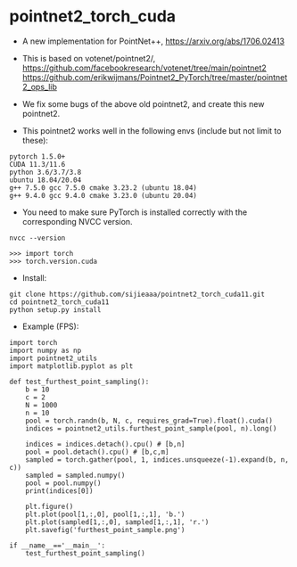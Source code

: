 # pointnet2_torch_cuda

- A new implementation for PointNet++, https://arxiv.org/abs/1706.02413

- This is based on votenet/pointnet2/, https://github.com/facebookresearch/votenet/tree/main/pointnet2
https://github.com/erikwijmans/Pointnet2_PyTorch/tree/master/pointnet2_ops_lib

- We fix some bugs of the above old pointnet2, and create this new pointnet2. 

- This pointnet2 works well in the following envs (include but not limit to these):

```
pytorch 1.5.0+
CUDA 11.3/11.6
python 3.6/3.7/3.8
ubuntu 18.04/20.04
g++ 7.5.0 gcc 7.5.0 cmake 3.23.2 (ubuntu 18.04)
g++ 9.4.0 gcc 9.4.0 cmake 3.23.0 (ubuntu 20.04)
```

- You need to make sure PyTorch is installed correctly with the corresponding NVCC version.
```
nvcc --version
```
```
>>> import torch
>>> torch.version.cuda
```


- Install:

```
git clone https://github.com/sijieaaa/pointnet2_torch_cuda11.git
cd pointnet2_torch_cuda11
python setup.py install
```

- Example (FPS):

```
import torch
import numpy as np
import pointnet2_utils
import matplotlib.pyplot as plt
 
def test_furthest_point_sampling():
    b = 10
    c = 2
    N = 1000
    n = 10
    pool = torch.randn(b, N, c, requires_grad=True).float().cuda()
    indices = pointnet2_utils.furthest_point_sample(pool, n).long()
 
    indices = indices.detach().cpu() # [b,n]
    pool = pool.detach().cpu() # [b,c,m]
    sampled = torch.gather(pool, 1, indices.unsqueeze(-1).expand(b, n, c))
    sampled = sampled.numpy()
    pool = pool.numpy()
    print(indices[0])
 
    plt.figure()
    plt.plot(pool[1,:,0], pool[1,:,1], 'b.')
    plt.plot(sampled[1,:,0], sampled[1,:,1], 'r.')
    plt.savefig('furthest_point_sample.png')
 
if __name__=='__main__':
    test_furthest_point_sampling()
```

